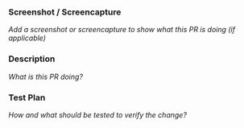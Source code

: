 ### Screenshot / Screencapture

_Add a screenshot or screencapture to show what this PR is doing (if applicable)_ 

### Description

_What is this PR doing?_

### Test Plan

_How and what should be tested to verify the change?_
